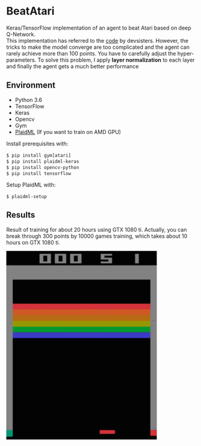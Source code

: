 # BeatAtari
Keras/TensorFlow implementation of an agent to beat Atari based on deep Q-Network.  
This implementation has referred to the [code](https://github.com/devsisters/DQN-tensorflow.git) by devsisters.
However, the tricks to make the model converge are too complicated and the agent can rarely achieve more than 100 points. You have to carefully adjust the hyper-parameters. 
To solve this problem, I apply **layer normalization** to each layer and finally the agent gets a much better performance

## Environment
- Python 3.6
- TensorFlow  
- Keras  
- Opencv  
- Gym
- [PlaidML](https://github.com/plaidml/plaidml) (If you want to train on AMD GPU)


Install prerequisites with:

    $ pip install gym[atari]
    $ pip install plaidml-keras
    $ pip install opencv-python
    $ pip install tensorflow

Setup PlaidML with:

    $ plaidml-setup
    

## Results

Result of training for about 20 hours using GTX 1080 ti.
Actually, you can break through 300 points by 10000 games training, which takes about 10 hours on GTX 1080 ti.

![best](BeatAtari.gif)


